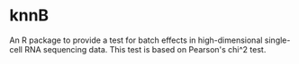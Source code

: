 # knnB
An R package to provide a test for batch effects in high-dimensional single-cell RNA sequencing data. This test is based on Pearson's chi^2 test.
